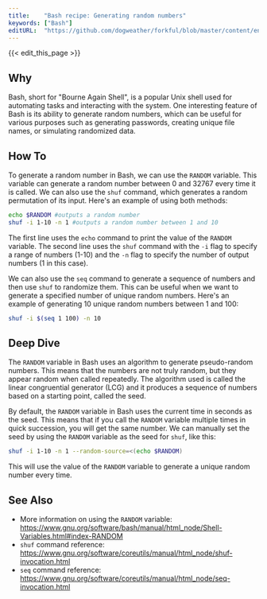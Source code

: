 ```yaml
---
title:    "Bash recipe: Generating random numbers"
keywords: ["Bash"]
editURL:  "https://github.com/dogweather/forkful/blob/master/content/en/bash/generating-random-numbers.md"
---
```


{{< edit_this_page >}}

## Why

Bash, short for "Bourne Again Shell", is a popular Unix shell used for automating tasks and interacting with the system. One interesting feature of Bash is its ability to generate random numbers, which can be useful for various purposes such as generating passwords, creating unique file names, or simulating randomized data.

## How To

To generate a random number in Bash, we can use the `RANDOM` variable. This variable can generate a random number between 0 and 32767 every time it is called. We can also use the `shuf` command, which generates a random permutation of its input. Here's an example of using both methods:

```Bash
echo $RANDOM #outputs a random number
shuf -i 1-10 -n 1 #outputs a random number between 1 and 10
```

The first line uses the `echo` command to print the value of the `RANDOM` variable. The second line uses the `shuf` command with the `-i` flag to specify a range of numbers (1-10) and the `-n` flag to specify the number of output numbers (1 in this case).

We can also use the `seq` command to generate a sequence of numbers and then use `shuf` to randomize them. This can be useful when we want to generate a specified number of unique random numbers. Here's an example of generating 10 unique random numbers between 1 and 100:

```Bash
shuf -i $(seq 1 100) -n 10
```

## Deep Dive

The `RANDOM` variable in Bash uses an algorithm to generate pseudo-random numbers. This means that the numbers are not truly random, but they appear random when called repeatedly. The algorithm used is called the linear congruential generator (LCG) and it produces a sequence of numbers based on a starting point, called the seed.

By default, the `RANDOM` variable in Bash uses the current time in seconds as the seed. This means that if you call the `RANDOM` variable multiple times in quick succession, you will get the same number. We can manually set the seed by using the `RANDOM` variable as the seed for `shuf`, like this:

```Bash
shuf -i 1-10 -n 1 --random-source=<(echo $RANDOM)
```

This will use the value of the `RANDOM` variable to generate a unique random number every time.

## See Also

- More information on using the `RANDOM` variable: https://www.gnu.org/software/bash/manual/html_node/Shell-Variables.html#index-RANDOM
- `shuf` command reference: https://www.gnu.org/software/coreutils/manual/html_node/shuf-invocation.html
- `seq` command reference: https://www.gnu.org/software/coreutils/manual/html_node/seq-invocation.html